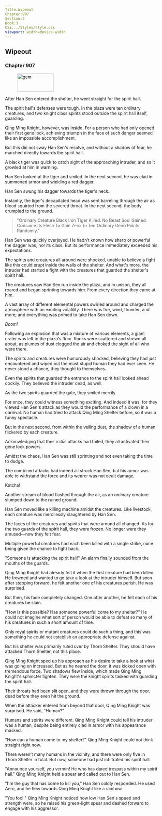 ```yaml
---
Title:Wipeout 
Chapter:907 
Section:3 
Book:3 
CSS:../Styles/style.css 
viewport: width=device-width
---
```

  
## Wipeout
### Chapter 907
  
<figure>
	<img src="../Images/gem.gif" alt="gem" id="gem" width="120" height="60" />
</figure>
  

  
After Han Sen entered the shelter, he went straight for the spirit hall.

The spirit hall's defenses were tough. In the plaza were ten ordinary creatures, and two knight class spirits stood outside the spirit hall itself, guarding.

Qing Ming Knight, however, was inside. For a person who had only opened their first gene lock, achieving triumph in the face of such danger seemed like an impossible accomplishment.

But this did not sway Han Sen's resolve, and without a shadow of fear, he marched directly towards the spirit hall.

A black tiger was quick to catch sight of the approaching intruder, and so it growled at him in warning.

Han Sen looked at the tiger and smiled. In the next second, he was clad in summoned armor and wielding a red dagger.

Han Sen swung his dagger towards the tiger's neck.

Instantly, the tiger's decapitated head was sent barreling through the air as blood squirted from the severed throat. In the next second, the body crumpled to the ground.

> "Ordinary Creature Black Iron Tiger Killed. No Beast Soul Gained. Consume Its Flesh To Gain Zero To Ten Ordinary Geno Points Randomly."

Han Sen was quickly overjoyed. He hadn't known how sharp or powerful the dagger was, nor its class. But its performance immediately exceeded his expectations.

The spirits and creatures all around were shocked, unable to believe a fight like this could erupt inside the walls of the shelter. And what's more, the intruder had started a fight with the creatures that guarded the shelter's spirit hall.

The creatures saw Han Sen run inside the plaza, and in unison, they all roared and began sprinting towards him. From every direction they came at him.

A vast array of different elemental powers swirled around and charged the atmosphere with an exciting volatility. There was fire, wind, thunder, and more; and everything was primed to take Han Sen down.

*Boom!*

Following an explosion that was a mixture of various elements, a giant crater was left in the plaza's floor. Rocks were scattered and strewn all about, as plumes of dust clogged the air and choked the sight of all who were there.

The spirits and creatures were humorously shocked, believing they had just encountered and wiped out the most stupid human they had ever seen. He never stood a chance, they thought to themselves.

Even the spirits that guarded the entrance to the spirit hall looked ahead cockily. They believed the intruder dead, as well.

As the two spirits guarded the gate, they smiled merrily.

For once, they could witness something exciting. And indeed it was, for they viewed Han Sen's attack as they would the performance of a clown in a carnival. No human had tried to attack Qing Ming Shelter before, so it was a funny spectacle.

But in the next second, from within the veiling dust, the shadow of a human flickered by each creature.

Acknowledging that their initial attacks had failed, they all activated their gene lock powers.

Amidst the chaos, Han Sen was still sprinting and not even taking the time to dodge.

The combined attacks had indeed all struck Han Sen, but his armor was able to withstand the force and its wearer was not dealt damage.

Katcha!

Another stream of blood flashed through the air, as an ordinary creature slumped down to the ruined ground.

Han Sen moved like a killing machine amidst the creatures. Like livestock, each creature was mercilessly slaughtered by Han Sen.

The faces of the creatures and spirits that were around all changed. As for the two guards of the spirit hall, they were frozen. No longer were they amused—now they felt fear.

Multiple powerful creatures had each been killed with a single strike, none being given the chance to fight back.

"Someone is attacking the spirit hall!" An alarm finally sounded from the mouths of the guards.

Qing Ming Knight had already felt it when the first creature had been killed. He frowned and wanted to go take a look at the intruder himself. But soon after stepping forward, he felt another one of his creatures perish. He was surprised.

But then, his face completely changed. One after another, he felt each of his creatures be slain.

"How is this possible? Has someone powerful come to my shelter?" He could not imagine what sort of person would be able to defeat so many of his creatures in such a short amount of time.

Only royal spirits or mutant creatures could do such a thing, and this was something he could not establish an appropriate defense against.

But his shelter was primarily ruled over by Thorn Shelter. They should have attacked Thorn Shelter, not this place.

Qing Ming Knight sped up his approach as his desire to take a look at what was going on increased. But as he neared the door, it was kicked open with tremendous force. Two shadows flew inside, which made Qing Ming Knight's sphincter tighten. They were the knight spirits tasked with guarding the spirit hall.

Their throats had been slit open, and they were thrown through the door, dead before they even hit the ground.

When the attacker entered from beyond that door, Qing Ming Knight was surprised. He said, "Human?"

Humans and spirits were different. Qing Ming Knight could tell his intruder was a human, despite being entirely clad in armor with his appearance masked.

"How can a human come to my shelter?" Qing Ming Knight could not think straight right now.

There weren't many humans in the vicinity, and there were only five in Thorn Shelter in total. But now, someone had just infiltrated his spirit hall.

"Announce yourself, you vermin! He who has dared trespass within my spirit hall." Qing Ming Knight held a spear and called out to Han Sen.

"I'm the guy that has come to kill you," Han Sen coldly responded. He used Aero, and he flew towards Qing Ming Knight like a rainbow.

"You fool!" Qing Ming Knight noticed how low Han Sen's speed and strength were, so he raised his green-light spear and dashed forward to engage with his aggressor.